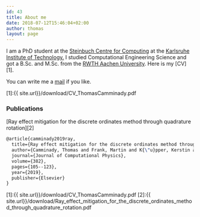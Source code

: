 ```yaml
---
id: 43
title: About me
date: 2018-07-12T15:46:04+02:00
author: thomas
layout: page
---
```


I am a PhD student at the [Steinbuch Centre for Computing](https://www.scc.kit.edu/) at the [Karlsruhe Institute of Technology.](https://www.kit.edu/)
I studied Computational Engineering Science and got a B.Sc. and M.Sc. from the [RWTH Aachen University](https://www.rwth-aachen.de/). Here is my [CV][1].


You can write me a [mail](mailto:thomas@camminady.org) if you like.

[1]:{{ site.url}}/download/CV_ThomasCamminady.pdf



### Publications


[Ray effect mitigation for the discrete ordinates method through quadrature rotation][2]
```latex
@article{camminady2019ray,
  title={Ray effect mitigation for the discrete ordinates method through quadrature rotation},
  author={Camminady, Thomas and Frank, Martin and K{\"u}pper, Kerstin and Kusch, Jonas},
  journal={Journal of Computational Physics},
  volume={382},
  pages={105--123},
  year={2019},
  publisher={Elsevier}
}
```

[1]:{{ site.url}}/download/CV_ThomasCamminady.pdf
[2]:{{ site.url}}/download/Ray_effect_mitigation_for_the_discrete_ordinates_method_through_quadrature_rotation.pdf
